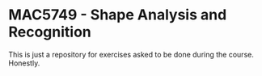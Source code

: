 # MAC5749 - Shape Analysis and Recognition

This is just a repository for exercises asked to be done during the course. Honestly.
